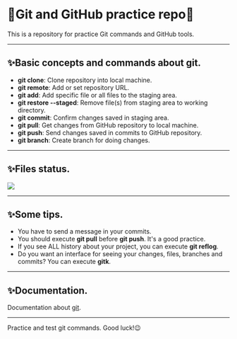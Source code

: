 # 🧡**Git and GitHub practice repo**🖤

This is a repository for practice Git commands and GitHub tools.
_________

## ✨**Basic concepts and commands about git.**
- **git clone**: Clone repository into local machine.
- **git remote**: Add or set repository URL.
- **git add**: Add specific file or all files to the staging area.
- **git restore --staged**: Remove file(s) from staging area to working directory.
- **git commit**: Confirm changes saved in staging area.
- **git pull**: Get changes from GitHub repository to local machine.
- **git push**: Send changes saved in commits to GitHub repository.
- **git branch**: Create branch for doing changes.
_________

## ✨**Files status.**

![](https://i.imgur.com/N1EutaE.png)
_________

## ✨**Some tips.**
- You have to send a message in your commits.
- You should execute **git pull** before **git push**. It's a good practice.
- If you see ALL history about your project, you can execute **git reflog**.
- Do you want an interface for seeing your changes, files, branches and commits? You can execute **gitk**.
_________

## ✨**Documentation.**
Documentation about [git](https://git-scm.com/docs).
_________

Practice and test git commands. Good luck!😉